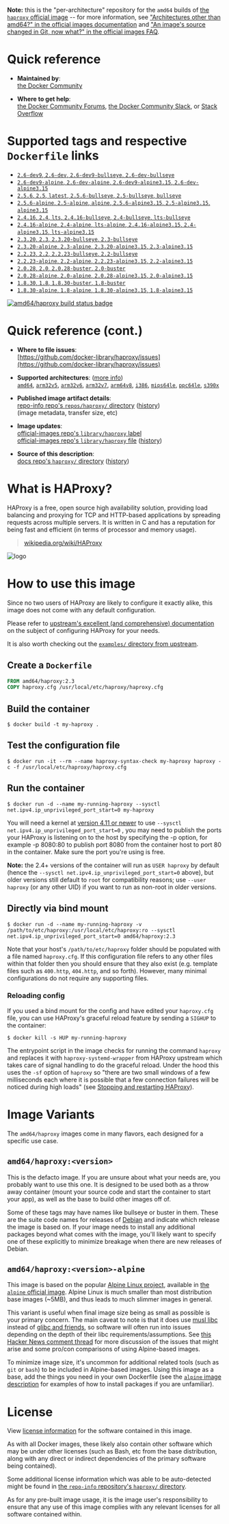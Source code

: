 <!--

********************************************************************************

WARNING:

    DO NOT EDIT "haproxy/README.md"

    IT IS AUTO-GENERATED

    (from the other files in "haproxy/" combined with a set of templates)

********************************************************************************

-->

**Note:** this is the "per-architecture" repository for the `amd64` builds of [the `haproxy` official image](https://hub.docker.com/_/haproxy) -- for more information, see ["Architectures other than amd64?" in the official images documentation](https://github.com/docker-library/official-images#architectures-other-than-amd64) and ["An image's source changed in Git, now what?" in the official images FAQ](https://github.com/docker-library/faq#an-images-source-changed-in-git-now-what).

# Quick reference

-	**Maintained by**:  
	[the Docker Community](https://github.com/docker-library/haproxy)

-	**Where to get help**:  
	[the Docker Community Forums](https://forums.docker.com/), [the Docker Community Slack](https://dockr.ly/slack), or [Stack Overflow](https://stackoverflow.com/search?tab=newest&q=docker)

# Supported tags and respective `Dockerfile` links

-	[`2.6-dev9`, `2.6-dev`, `2.6-dev9-bullseye`, `2.6-dev-bullseye`](https://github.com/docker-library/haproxy/blob/0dc7b07842cc9633fc1c5d1dd212f9639cbdc6c2/2.6-rc/Dockerfile)
-	[`2.6-dev9-alpine`, `2.6-dev-alpine`, `2.6-dev9-alpine3.15`, `2.6-dev-alpine3.15`](https://github.com/docker-library/haproxy/blob/0dc7b07842cc9633fc1c5d1dd212f9639cbdc6c2/2.6-rc/alpine/Dockerfile)
-	[`2.5.6`, `2.5`, `latest`, `2.5.6-bullseye`, `2.5-bullseye`, `bullseye`](https://github.com/docker-library/haproxy/blob/337b65c7bbffcf02c8cf50c37d6837495fd32015/2.5/Dockerfile)
-	[`2.5.6-alpine`, `2.5-alpine`, `alpine`, `2.5.6-alpine3.15`, `2.5-alpine3.15`, `alpine3.15`](https://github.com/docker-library/haproxy/blob/337b65c7bbffcf02c8cf50c37d6837495fd32015/2.5/alpine/Dockerfile)
-	[`2.4.16`, `2.4`, `lts`, `2.4.16-bullseye`, `2.4-bullseye`, `lts-bullseye`](https://github.com/docker-library/haproxy/blob/3e359a419040d46fa312296e8cd9b4edc1dedd2a/2.4/Dockerfile)
-	[`2.4.16-alpine`, `2.4-alpine`, `lts-alpine`, `2.4.16-alpine3.15`, `2.4-alpine3.15`, `lts-alpine3.15`](https://github.com/docker-library/haproxy/blob/3e359a419040d46fa312296e8cd9b4edc1dedd2a/2.4/alpine/Dockerfile)
-	[`2.3.20`, `2.3`, `2.3.20-bullseye`, `2.3-bullseye`](https://github.com/docker-library/haproxy/blob/d0bf4675441b426432378072e248f2379784d60d/2.3/Dockerfile)
-	[`2.3.20-alpine`, `2.3-alpine`, `2.3.20-alpine3.15`, `2.3-alpine3.15`](https://github.com/docker-library/haproxy/blob/d0bf4675441b426432378072e248f2379784d60d/2.3/alpine/Dockerfile)
-	[`2.2.23`, `2.2`, `2.2.23-bullseye`, `2.2-bullseye`](https://github.com/docker-library/haproxy/blob/80b78bda6678279f33f46131abdf905917f6c6dc/2.2/Dockerfile)
-	[`2.2.23-alpine`, `2.2-alpine`, `2.2.23-alpine3.15`, `2.2-alpine3.15`](https://github.com/docker-library/haproxy/blob/80b78bda6678279f33f46131abdf905917f6c6dc/2.2/alpine/Dockerfile)
-	[`2.0.28`, `2.0`, `2.0.28-buster`, `2.0-buster`](https://github.com/docker-library/haproxy/blob/a421e7e758d512cb77364d2a1a232f3bda28c066/2.0/Dockerfile)
-	[`2.0.28-alpine`, `2.0-alpine`, `2.0.28-alpine3.15`, `2.0-alpine3.15`](https://github.com/docker-library/haproxy/blob/a421e7e758d512cb77364d2a1a232f3bda28c066/2.0/alpine/Dockerfile)
-	[`1.8.30`, `1.8`, `1.8.30-buster`, `1.8-buster`](https://github.com/docker-library/haproxy/blob/47dd63fdb9a0674dae6cc2acb3ab4484bb51674a/1.8/Dockerfile)
-	[`1.8.30-alpine`, `1.8-alpine`, `1.8.30-alpine3.15`, `1.8-alpine3.15`](https://github.com/docker-library/haproxy/blob/633f24fd7cddfe751c62c9490925721e087cd172/1.8/alpine/Dockerfile)

[![amd64/haproxy build status badge](https://img.shields.io/jenkins/s/https/doi-janky.infosiftr.net/job/multiarch/job/amd64/job/haproxy.svg?label=amd64/haproxy%20%20build%20job)](https://doi-janky.infosiftr.net/job/multiarch/job/amd64/job/haproxy/)

# Quick reference (cont.)

-	**Where to file issues**:  
	[https://github.com/docker-library/haproxy/issues](https://github.com/docker-library/haproxy/issues)

-	**Supported architectures**: ([more info](https://github.com/docker-library/official-images#architectures-other-than-amd64))  
	[`amd64`](https://hub.docker.com/r/amd64/haproxy/), [`arm32v5`](https://hub.docker.com/r/arm32v5/haproxy/), [`arm32v6`](https://hub.docker.com/r/arm32v6/haproxy/), [`arm32v7`](https://hub.docker.com/r/arm32v7/haproxy/), [`arm64v8`](https://hub.docker.com/r/arm64v8/haproxy/), [`i386`](https://hub.docker.com/r/i386/haproxy/), [`mips64le`](https://hub.docker.com/r/mips64le/haproxy/), [`ppc64le`](https://hub.docker.com/r/ppc64le/haproxy/), [`s390x`](https://hub.docker.com/r/s390x/haproxy/)

-	**Published image artifact details**:  
	[repo-info repo's `repos/haproxy/` directory](https://github.com/docker-library/repo-info/blob/master/repos/haproxy) ([history](https://github.com/docker-library/repo-info/commits/master/repos/haproxy))  
	(image metadata, transfer size, etc)

-	**Image updates**:  
	[official-images repo's `library/haproxy` label](https://github.com/docker-library/official-images/issues?q=label%3Alibrary%2Fhaproxy)  
	[official-images repo's `library/haproxy` file](https://github.com/docker-library/official-images/blob/master/library/haproxy) ([history](https://github.com/docker-library/official-images/commits/master/library/haproxy))

-	**Source of this description**:  
	[docs repo's `haproxy/` directory](https://github.com/docker-library/docs/tree/master/haproxy) ([history](https://github.com/docker-library/docs/commits/master/haproxy))

# What is HAProxy?

HAProxy is a free, open source high availability solution, providing load balancing and proxying for TCP and HTTP-based applications by spreading requests across multiple servers. It is written in C and has a reputation for being fast and efficient (in terms of processor and memory usage).

> [wikipedia.org/wiki/HAProxy](https://en.wikipedia.org/wiki/HAProxy)

![logo](https://raw.githubusercontent.com/docker-library/docs/4da3e2446a4c257c3a32faac6256bee81f770316/haproxy/logo.png)

# How to use this image

Since no two users of HAProxy are likely to configure it exactly alike, this image does not come with any default configuration.

Please refer to [upstream's excellent (and comprehensive) documentation](https://cbonte.github.io/haproxy-dconv/) on the subject of configuring HAProxy for your needs.

It is also worth checking out the [`examples/` directory from upstream](http://git.haproxy.org/?p=haproxy-2.3.git;a=tree;f=examples).

## Create a `Dockerfile`

```dockerfile
FROM amd64/haproxy:2.3
COPY haproxy.cfg /usr/local/etc/haproxy/haproxy.cfg
```

## Build the container

```console
$ docker build -t my-haproxy .
```

## Test the configuration file

```console
$ docker run -it --rm --name haproxy-syntax-check my-haproxy haproxy -c -f /usr/local/etc/haproxy/haproxy.cfg
```

## Run the container

```console
$ docker run -d --name my-running-haproxy --sysctl net.ipv4.ip_unprivileged_port_start=0 my-haproxy
```

You will need a kernel at [version 4.11 or newer](https://github.com/moby/moby/issues/8460#issuecomment-312459310) to use `--sysctl net.ipv4.ip_unprivileged_port_start=0` , you may need to publish the ports your HAProxy is listening on to the host by specifying the -p option, for example -p 8080:80 to publish port 8080 from the container host to port 80 in the container. Make sure the port you're using is free.

**Note:** the 2.4+ versions of the container will run as `USER haproxy` by default (hence the `--sysctl net.ipv4.ip_unprivileged_port_start=0` above), but older versions still default to `root` for compatibility reasons; use `--user haproxy` (or any other UID) if you want to run as non-root in older versions.

## Directly via bind mount

```console
$ docker run -d --name my-running-haproxy -v /path/to/etc/haproxy:/usr/local/etc/haproxy:ro --sysctl net.ipv4.ip_unprivileged_port_start=0 amd64/haproxy:2.3
```

Note that your host's `/path/to/etc/haproxy` folder should be populated with a file named `haproxy.cfg`. If this configuration file refers to any other files within that folder then you should ensure that they also exist (e.g. template files such as `400.http`, `404.http`, and so forth). However, many minimal configurations do not require any supporting files.

### Reloading config

If you used a bind mount for the config and have edited your `haproxy.cfg` file, you can use HAProxy's graceful reload feature by sending a `SIGHUP` to the container:

```console
$ docker kill -s HUP my-running-haproxy
```

The entrypoint script in the image checks for running the command `haproxy` and replaces it with `haproxy-systemd-wrapper` from HAProxy upstream which takes care of signal handling to do the graceful reload. Under the hood this uses the `-sf` option of `haproxy` so "there are two small windows of a few milliseconds each where it is possible that a few connection failures will be noticed during high loads" (see [Stopping and restarting HAProxy](http://www.haproxy.org/download/2.3/doc/management.txt)).

# Image Variants

The `amd64/haproxy` images come in many flavors, each designed for a specific use case.

## `amd64/haproxy:<version>`

This is the defacto image. If you are unsure about what your needs are, you probably want to use this one. It is designed to be used both as a throw away container (mount your source code and start the container to start your app), as well as the base to build other images off of.

Some of these tags may have names like bullseye or buster in them. These are the suite code names for releases of [Debian](https://wiki.debian.org/DebianReleases) and indicate which release the image is based on. If your image needs to install any additional packages beyond what comes with the image, you'll likely want to specify one of these explicitly to minimize breakage when there are new releases of Debian.

## `amd64/haproxy:<version>-alpine`

This image is based on the popular [Alpine Linux project](https://alpinelinux.org), available in [the `alpine` official image](https://hub.docker.com/_/alpine). Alpine Linux is much smaller than most distribution base images (~5MB), and thus leads to much slimmer images in general.

This variant is useful when final image size being as small as possible is your primary concern. The main caveat to note is that it does use [musl libc](https://musl.libc.org) instead of [glibc and friends](https://www.etalabs.net/compare_libcs.html), so software will often run into issues depending on the depth of their libc requirements/assumptions. See [this Hacker News comment thread](https://news.ycombinator.com/item?id=10782897) for more discussion of the issues that might arise and some pro/con comparisons of using Alpine-based images.

To minimize image size, it's uncommon for additional related tools (such as `git` or `bash`) to be included in Alpine-based images. Using this image as a base, add the things you need in your own Dockerfile (see the [`alpine` image description](https://hub.docker.com/_/alpine/) for examples of how to install packages if you are unfamiliar).

# License

View [license information](http://www.haproxy.org/download/1.5/doc/LICENSE) for the software contained in this image.

As with all Docker images, these likely also contain other software which may be under other licenses (such as Bash, etc from the base distribution, along with any direct or indirect dependencies of the primary software being contained).

Some additional license information which was able to be auto-detected might be found in [the `repo-info` repository's `haproxy/` directory](https://github.com/docker-library/repo-info/tree/master/repos/haproxy).

As for any pre-built image usage, it is the image user's responsibility to ensure that any use of this image complies with any relevant licenses for all software contained within.
